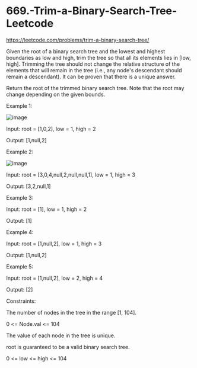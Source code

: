 # 669.-Trim-a-Binary-Search-Tree-Leetcode
https://leetcode.com/problems/trim-a-binary-search-tree/


Given the root of a binary search tree and the lowest and highest boundaries as low and high, trim the tree so that all its elements lies in [low, high]. Trimming the tree should not change the relative structure of the elements that will remain in the tree (i.e., any node's descendant should remain a descendant). It can be proven that there is a unique answer.

Return the root of the trimmed binary search tree. Note that the root may change depending on the given bounds.

 

Example 1:

![image](https://user-images.githubusercontent.com/63790684/125782167-826b8947-d667-46b2-bb4f-7cbd1face30f.png)

Input: root = [1,0,2], low = 1, high = 2


Output: [1,null,2]


Example 2:


![image](https://user-images.githubusercontent.com/63790684/125782185-cf82c688-2e93-40be-bda8-5075bd158f02.png)


Input: root = [3,0,4,null,2,null,null,1], low = 1, high = 3


Output: [3,2,null,1]


Example 3:



Input: root = [1], low = 1, high = 2


Output: [1]


Example 4:


Input: root = [1,null,2], low = 1, high = 3


Output: [1,null,2]


Example 5:


Input: root = [1,null,2], low = 2, high = 4


Output: [2]
 

Constraints:


The number of nodes in the tree in the range [1, 104].


0 <= Node.val <= 104


The value of each node in the tree is unique.


root is guaranteed to be a valid binary search tree.


0 <= low <= high <= 104
